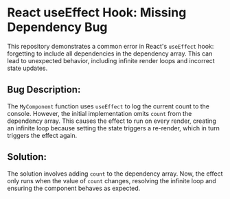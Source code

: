 # React useEffect Hook: Missing Dependency Bug

This repository demonstrates a common error in React's `useEffect` hook: forgetting to include all dependencies in the dependency array.  This can lead to unexpected behavior, including infinite render loops and incorrect state updates.

## Bug Description:

The `MyComponent` function uses `useEffect` to log the current count to the console.  However, the initial implementation omits `count` from the dependency array. This causes the effect to run on every render, creating an infinite loop because setting the state triggers a re-render, which in turn triggers the effect again.

## Solution:

The solution involves adding `count` to the dependency array.  Now, the effect only runs when the value of `count` changes, resolving the infinite loop and ensuring the component behaves as expected.